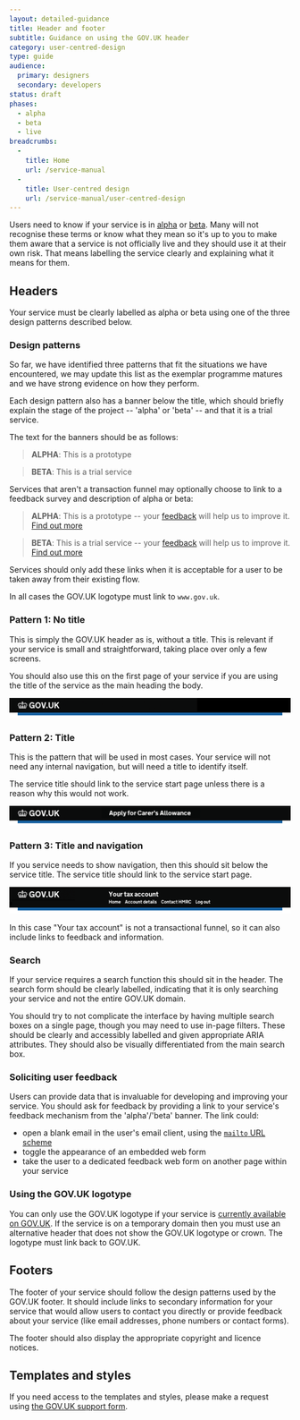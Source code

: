```yaml
---
layout: detailed-guidance
title: Header and footer
subtitle: Guidance on using the GOV.UK header
category: user-centred-design
type: guide
audience:
  primary: designers
  secondary: developers
status: draft
phases:
  - alpha
  - beta
  - live
breadcrumbs:
  -
    title: Home
    url: /service-manual
  -
    title: User-centred design
    url: /service-manual/user-centred-design
---
```


Users need to know if your service is in [alpha](/service-manual/phases/alpha) or [beta](/service-manual/phases/beta). Many will not recognise these terms or know what they mean so it's up to you to make them aware that a service is not officially live and they should use it at their own risk. That means labelling the service clearly and explaining what it means for them.

## Headers

Your service must be clearly labelled as alpha or beta using one of the three design patterns described below.

### Design patterns

So far, we have identified three patterns that fit the situations we have encountered, we may update this list as the exemplar programme matures and we have strong evidence on how they perform.

Each design pattern also has a banner below the title, which should briefly explain the stage of the project -- 'alpha' or 'beta' -- and that it is a trial service.

The text for the banners should be as follows:

> **ALPHA**: This is a prototype

> **BETA**: This is a trial service

Services that aren't a transaction funnel may optionally choose to link to a feedback survey and description of alpha or beta:

> **ALPHA**: This is a prototype -- your [feedback]() will help us to improve it. [Find out more](/service-manual/phases/alpha)

> **BETA**: This is a trial service -- your [feedback]() will help us to improve it. [Find out more](/service-manual/phases/beta)

Services should only add these links when it is acceptable for a user to be taken away from their existing flow.

In all cases the GOV.UK logotype must link to `www.gov.uk`.

### Pattern 1: No title

This is simply the GOV.UK header as is, without a title. This is relevant if your service is small and straightforward, taking place over only a few screens.

You should also use this on the first page of your service if you are using the title of the service as the main heading the body.

![Pattern 1: No title](/service-manual/assets/images/header-footer/header-pattern-1.png)

### Pattern 2: Title

This is the pattern that will be used in most cases. Your service will not need any internal navigation, but will need a title to identify itself.

The service title should link to the service start page unless there is a reason why this would not work.

![Pattern 2: Title](/service-manual/assets/images/header-footer/header-pattern-2.png)

### Pattern 3: Title and navigation

If you service needs to show navigation, then this should sit below the service title. The service title should link to the service start page.

![Pattern 3: Title and navigation](/service-manual/assets/images/header-footer/header-pattern-3.png)

In this case "Your tax account" is not a transactional funnel, so it can also include links to feedback and information.

### Search

If your service requires a search function this should sit in the header. The search form should be clearly labelled, indicating that it is only searching your service and not the entire GOV.UK domain.

You should try to not complicate the interface by having multiple search boxes on a single page, though you may need to use in-page filters. These should be clearly and accessibly labelled and given appropriate ARIA attributes. They should also be visually differentiated from the main search box.

### Soliciting user feedback

Users can provide data that is invaluable for developing and improving your service. You should ask for feedback by providing a link to your service's feedback mechanism from the 'alpha'/'beta' banner. The link could:

* open a blank email in the user's email client, using the [`mailto` URL scheme](https://www.ietf.org/rfc/rfc2368.txt)
* toggle the appearance of an embedded web form
* take the user to a dedicated feedback web form on another page within your service

### Using the GOV.UK logotype

You can only use the GOV.UK logotype if your service is [currently available on GOV.UK](/service-manual/user-centred-design/service-look-and-feel). If the service is on a temporary domain then you must use an alternative header that does not show the GOV.UK logotype or crown. The logotype must link back to GOV.UK.

## Footers

The footer of your service should follow the design patterns used by the GOV.UK footer. It should include links to secondary information for your service that would allow users to contact you directly or provide feedback about your service (like email addresses, phone numbers or contact forms).

The footer should also display the appropriate copyright and licence notices.

## Templates and styles

If you need access to the templates and styles, please make a request using [the GOV.UK support form](/support/internal).
